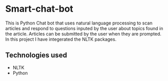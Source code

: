 # Smart-chat-bot

This is Python Chat bot that uses natural language processing to scan articles and respond to questions inputed by the user about topics found in the article. Articles can be submitted by the user when they are prompted. In this project I have integerated the NLTK packages.

<h2>Technologies used</h2>
<ul>
  <li>NLTK </li>
  <li>Python</li>
</ul>

